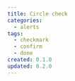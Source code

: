 ```yaml
---
title: Circle check
categories:
  - alerts
tags:
  - checkmark
  - confirm
  - done
created: 0.1.0
updated: 0.2.0
---
```

